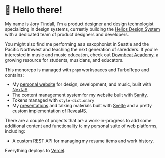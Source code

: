 # 👋 Hello there!

My name is Jory Tindall, I'm a product designer and design technologist specializing in design systems, currently building the [Helios Design System](https://helios.hashicorp.design) with a dedicated team of product designers and developers.

You might also find me performing as a saxophonist in Seattle and the Pacific Northwest and teaching the next generation of shredders. If you're interested in music and music education, check out [Downbeat Academy](https://downbeatacademy.com), a growing resource for students, musicians, and educators.

This monorepo is managed with `pnpm` workspaces and TurboRepo and contains:

-   My [personal website](https://jorytindall.com) for design, development, and music, built with [NextJS](https://nextjs.org/).
-   The content management system for my website built with [Sanity](https://www.sanity.io/).
-   Tokens managed with `style-dictionary`
-   My [presentations](https://presentations.jorytindall.com/) and talking materials built with [Svelte](https://svelte.dev/) and a pretty custom implementation of [RevealJS](https://revealjs.com/).

There are a couple of projects that are a work-in-progress to add some additional content and functionality to my personal suite of web platforms, including:

-   A custom REST API for managing my resume items and work history.

Everything deploys to [Vercel](https://vercel.com).
